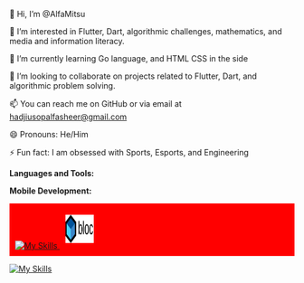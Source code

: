 👋 Hi, I’m @AlfaMitsu

👀 I’m interested in Flutter, Dart, algorithmic challenges, mathematics, and media and information literacy.

🌱 I’m currently learning Go language, and HTML CSS in the side

💞️ I’m looking to collaborate on projects related to Flutter, Dart, and algorithmic problem solving.

📫 You can reach me on GitHub or via email at hadjiusopalfasheer@gmail.com

😄 Pronouns: He/Him

⚡ Fun fact: I am obsessed with Sports, Esports, and Engineering

**Languages and Tools:**

**Mobile Development:** 

<div style="background-color: red; padding: 10px;">
  <a href="https://skillicons.dev">
    <img src="https://skillicons.dev/icons?i=dart,flutter,firebase,supabase" alt="My Skills" />
  </a>
  <img src="https://raw.githubusercontent.com/felangel/bloc/master/docs/assets/flutter_bloc_logo_full.png" alt="BLoC" width="50" height="50" style="margin: 10px;"/>
</div>

[![My Skills](https://skillicons.dev/icons?i=vscode,flutter,html,css,js,ts,react,supabase,go,postgres,postman,autocad,discord,bitbucket,firebase,git,github,instagram,twitter,gmail,linkedin)](https://skillicons.dev)
